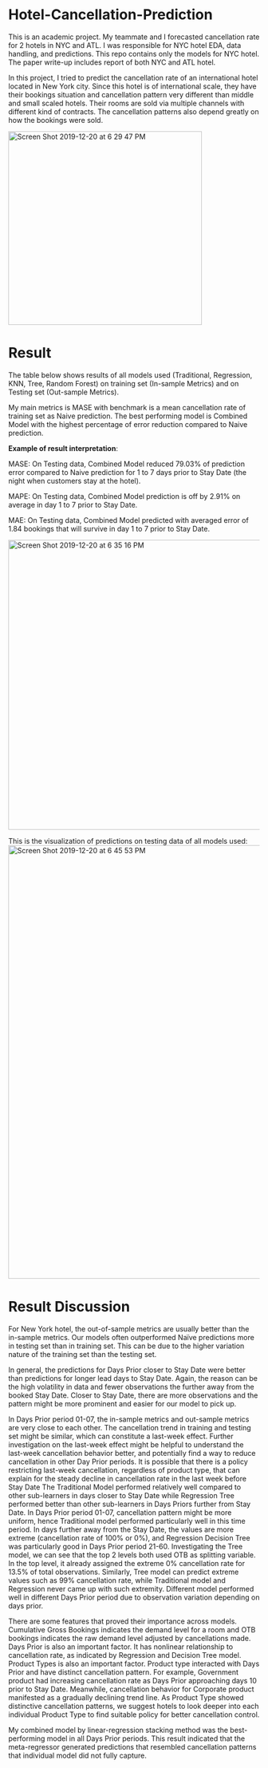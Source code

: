 # Hotel-Cancellation-Prediction

This is an academic project. My teammate and I forecasted cancellation rate for 2 hotels in NYC and ATL. I was responsible for NYC hotel EDA, data handling, and predictions. This repo contains only the models for NYC hotel. The paper write-up includes report of both NYC and ATL hotel. 

In this project, I tried to predict the cancellation rate of an international hotel located in New York city. Since this hotel is of international scale, they have their bookings situation and cancellation pattern very different than middle and small scaled hotels. Their rooms are sold via multiple channels with different kind of contracts. The cancellation patterns also depend greatly on how the bookings were sold. 

<img width="388" alt="Screen Shot 2019-12-20 at 6 29 47 PM" src="https://user-images.githubusercontent.com/45189309/71252101-a758dd80-2356-11ea-9557-f4cfb494cdd7.png">


# Result 

The table below shows results of all models used (Traditional, Regression, KNN, Tree, Random Forest) on training set (In-sample Metrics) and on Testing set (Out-sample Metrics). 


My main metrics is MASE with benchmark is a mean cancellation rate of training set as Naive prediction. The best performing model is Combined Model with the highest percentage of error reduction compared to Naive prediction. 

**Example of result interpretation**: 

MASE: On Testing data, Combined Model reduced 79.03% of prediction error compared to Naive prediction for 1 to 7 days prior to Stay Date (the night when customers stay at the hotel). 

MAPE: On Testing data, Combined Model prediction is off by 2.91% on average in day 1 to 7 prior to Stay Date.

MAE: On Testing data, Combined Model predicted with averaged error of 1.84 bookings that will survive in day 1 to 7 prior to Stay Date.

<img width="581" alt="Screen Shot 2019-12-20 at 6 35 16 PM" src="https://user-images.githubusercontent.com/45189309/71252369-5f868600-2357-11ea-929f-080c0abe0f3b.png">

This is the visualization of predictions on testing data of all models used: 
<img width="869" alt="Screen Shot 2019-12-20 at 6 45 53 PM" src="https://user-images.githubusercontent.com/45189309/71252901-d3755e00-2358-11ea-8983-f46dc5f13e28.png">

# Result Discussion 
For New York hotel, the out-of-sample metrics are usually better than the in-sample metrics. Our models often outperformed Naïve predictions more in testing set than in training set. This can be due to the higher variation nature of the training set than the testing set. 

In general, the predictions for Days Prior closer to Stay Date were better than predictions for longer lead days to Stay Date. Again, the reason can be the high volatility in data and fewer observations the further away from the booked Stay Date. Closer to Stay Date, there are more observations and the pattern might be more prominent and easier for our model to pick up. 

In Days Prior period 01-07, the in-sample metrics and out-sample metrics are very close to each other. The cancellation trend in training and testing set might be similar, which can constitute a last-week effect. Further investigation on the last-week effect might be helpful to understand the last-week cancellation behavior better, and potentially find a way to reduce cancellation in other Day Prior periods. It is possible that there is a policy restricting last-week cancellation, regardless of product type, that can explain for the steady decline in cancellation rate in the last week before Stay Date 
The Traditional Model performed relatively well compared to other sub-learners in days closer to Stay Date while Regression Tree performed better than other sub-learners in Days Priors further from Stay Date. In Days Prior period 01-07, cancellation pattern might be more uniform, hence Traditional model performed particularly well in this time period. In days further away from the Stay Date, the values are more extreme (cancellation rate of 100% or 0%), and Regression Decision Tree was particularly good in Days Prior period 21-60. Investigating the Tree model, we can see that the top 2 levels both used OTB as splitting variable. In the top level, it already assigned the extreme 0% cancellation rate for 13.5% of total observations. Similarly, Tree model can predict extreme values such as 99% cancellation rate, while Traditional model and Regression never came up with such extremity. Different model performed well in different Days Prior period due to observation variation depending on days prior.

There are some features that proved their importance across models. Cumulative Gross Bookings indicates the demand level for a room and OTB bookings indicates the raw demand level adjusted by cancellations made. Days Prior is also an important factor. It has nonlinear relationship to cancellation rate, as indicated by Regression and Decision Tree model. Product Types is also an important factor. Product type interacted with Days Prior and have distinct cancellation pattern. For example, Government product had increasing cancellation rate as Days Prior approaching days 10 prior to Stay Date. Meanwhile, cancellation behavior for Corporate product manifested as a gradually declining trend line. As Product Type showed distinctive cancellation patterns, we suggest hotels to look deeper into each individual Product Type to find suitable policy for better cancellation control. 

My combined model by linear-regression stacking method was the best-performing model in all Days Prior periods. This result indicated that the meta-regressor generated predictions that resembled cancellation patterns that individual model did not fully capture. 



